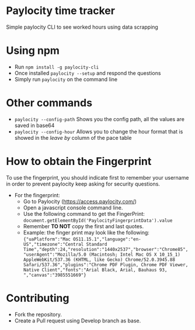 # Paylocity time tracker

Simple paylocity CLI to see worked hours using data scrapping

# Using npm

- Run `npm install -g paylocity-cli`
- Once installed `paylocity --setup` and respond the questions
- Simply run `paylocity` on the command line

# Other commands

- `paylocity --config-path` Shows you the config path, all the values are saved in base64
- `paylocity --config-hour` Allows you to change the hour format that is showed in the _leave by_ column of the pace table

# How to obtain the Fingerprint

To use the fingerprint, you should indicate first to remember your username in order to prevent paylocity keep asking 
for security questions.

- For the fingerprint:
  - Go to Paylocity (https://access.paylocity.com/)
  - Open a javascript console command line.
  - Use the following command to get the FingerPrint: `document.getElementById('PaylocityFingerprintData').value`
  - Remember **TO NOT** copy the first and last quotes.
  - Example: the finger print may look like the following:
    `{"uaPlatform":"Mac OS11.15.1","language":"en-US","timezone":"Central Standard Time","depth":24,"resolution":"1440x2537","browser":"Chrome85","userAgent":"Mozilla/5.0 (Macintosh; Intel Mac OS X 10_15_1) AppleWebKit/537.36 (KHTML, like Gecko) Chrome/52.0.3945.88 Safari/537.36","plugins":"Chrome PDF Plugin, Chrome PDF Viewer, Native Client","fonts":"Arial Black, Arial, Bauhaus 93, ","canvas":"3985551669"}`
    
# Contributing
- Fork the repository. 
- Create a Pull request using Develop branch as base.
